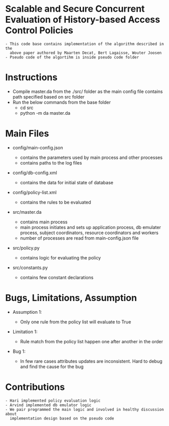 # Scalable and Secure Concurrent Evaluation of History-based Access Control Policies
	- This code base contains implementation of the algorithm described in the
	  above paper authored by Maarten Decat, Bert Lagaisse, Wouter Joosen
	- Pseudo code of the algortihm is inside pseudo code folder


# Instructions
 - Compile master.da from the ./src/ folder as the main config file contains
   path specified based on src folder
 - Run the below commands from the base folder
 	- cd src
 	- python -m da master.da

# Main Files

- config/main-config.json
	- contains the parameters used by main process and other processes
	- contains paths to the log files

- config/db-config.xml
	- contains the data for initial state of database

- config/policy-list.xml
	- contains the rules to be evaluated

- src/master.da
	- contains main process
	- main process initiates and sets up application process, db emulater process,
	subject coordinators, resource coordinators and workers
	- number of processes are read from main-config.json file

- src/policy.py
	- contains logic for evaluating the policy

- src/constants.py
	- contains few constant declarations

# Bugs, Limitations, Assumption
- Assumption 1:
	- Only one rule from the policy list will evaluate to True

- Limitation 1:
	- Rule match from the policy list happen one after another in the order

- Bug 1:
	- In few rare cases attributes updates are inconsistent. Hard to debug and
	find the cause for the bug

# Contributions
	- Hari implemented policy evaluation logic
	- Arvind implemented db emulator logic
	- We pair programmed the main logic and involved in healthy discussion about
	  implementation design based on the pseudo code
